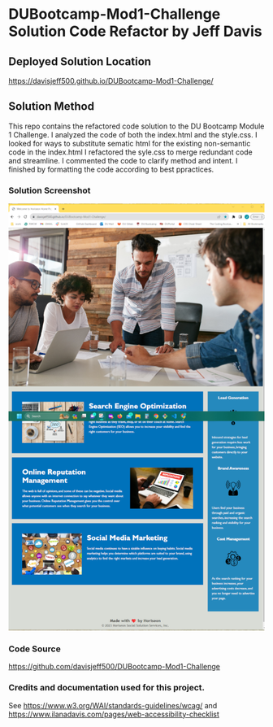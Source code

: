 # DUBootcamp-Mod1-Challenge Solution Code Refactor by Jeff Davis

<h2>Deployed Solution Location</h2>

https://davisjeff500.github.io/DUBootcamp-Mod1-Challenge/


<h2>Solution Method</h2>

This repo contains the refactored code solution to the DU Bootcamp Module 1 Challenge.  I analyzed the code of both the index.html and the style.css.  I looked for ways to substitute sematic html for the existing non-semantic code in the index.html  I refactored the syle.css to merge redundant code and streamline. I commented the code to clarify method and intent. I finished by formatting the code according to best ppractices.



<h3>Solution Screenshot</h3>
<img src="assetts/../assets/images/DUBootCampChallenge01Screen.png">

<h3>Code Source</h3> 

https://github.com/davisjeff500/DUBootcamp-Mod1-Challenge


<h3>Credits and documentation used for this project.</h3> 

See https://www.w3.org/WAI/standards-guidelines/wcag/ and https://www.ilanadavis.com/pages/web-accessibility-checklist
